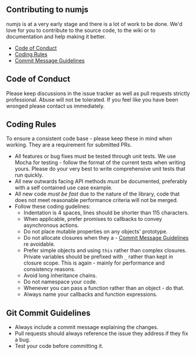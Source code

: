 Contributing to numjs
-------------------------

numjs is at a very early stage and there is a lot of work to be done. We'd love for you to contribute to the source code, to the wiki or to documentation and help making it better.


 - [Code of Conduct](#coc)
 - [Coding Rules](#rules)
 - [Commit Message Guidelines](#commit)

## <a name="coc"></a> Code of Conduct

Please keep discussions in the issue tracker as well as pull requests strictly professional. Abuse will not be tolerated. If you feel like you have been wronged please contact us immediately.

## <a name="rules"></a> Coding Rules

To ensure a consistent code base - please keep these in mind when working. They are a requirement for submitted PRs.

* All features or bug fixes must be tested through unit tests. We use Mocha for testing - follow the format of the current tests when writing yours. Please do your very best to write comprehensive unit tests that run quickly.
* All new outwards facing API methods _must_ be documented, preferably with a self contained use case example.
* All new code _must be fast_ due to the nature of the library, code that does not meet reasonable performance criteria will not be merged.
* Follow these coding gudelines:
  * Indentation is 4 spaces, lines should be shorter than 115 characters.
  * When applicable, prefer promises to callbacks to convey asynchronous actions.
  * Do not place mutable properties on any objects' prototype.
  * Do not allocate closures when they a - [Commit Message Guidelines](#commit)
re avoidable. 
  * Prefer simple objects and using `this` rather than complex closures. Private variables should be prefixed with `_` rather than kept in closure scope. This is again - mainly for performance and consistency reasons.
  * Avoid long inheritance chains.
  * Do not namespace your code.
  * Whenever you can pass a function rather than an object - do that.
  * Always name your callbacks and function expressions.

## <a name="commit"></a> Git Commit Guidelines

 - Always include a commit message explaining the changes.
 - Pull requests should always reference the issue they address if they fix a bug.
 - Test your code before committing it.
